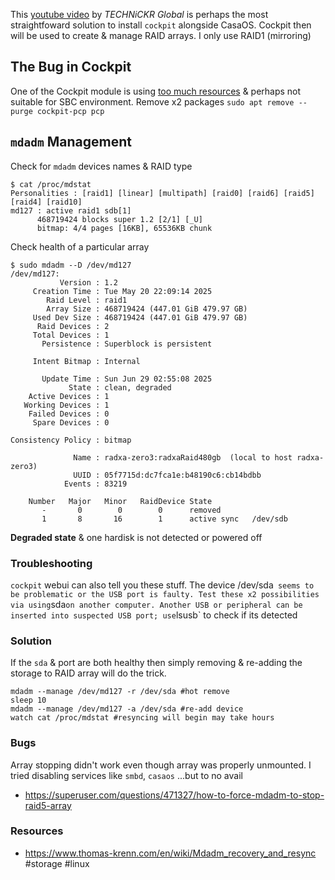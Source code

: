 This [youtube video](https://www.youtube.com/watch?v=ktfAQ363NmY) by *TECHNiCKR Global* is perhaps the most straightfoward solution to install `cockpit` alongside CasaOS. Cockpit then will be used to create & manage RAID arrays. I only use RAID1 (mirroring)

## The Bug in Cockpit
One of the Cockpit module is using [too much resources](https://askubuntu.com/questions/1399191/pmproxy-using-100-cpu) & perhaps not suitable for SBC environment. Remove x2 packages `sudo apt remove --purge cockpit-pcp pcp`

## `mdadm` Management
Check for `mdadm` devices names & RAID type
```
$ cat /proc/mdstat
Personalities : [raid1] [linear] [multipath] [raid0] [raid6] [raid5] [raid4] [raid10]
md127 : active raid1 sdb[1]
      468719424 blocks super 1.2 [2/1] [_U]
      bitmap: 4/4 pages [16KB], 65536KB chunk
```
Check health of a particular array
```
$ sudo mdadm --D /dev/md127
/dev/md127:
           Version : 1.2
     Creation Time : Tue May 20 22:09:14 2025
        Raid Level : raid1
        Array Size : 468719424 (447.01 GiB 479.97 GB)
     Used Dev Size : 468719424 (447.01 GiB 479.97 GB)
      Raid Devices : 2
     Total Devices : 1
       Persistence : Superblock is persistent

     Intent Bitmap : Internal

       Update Time : Sun Jun 29 02:55:08 2025
             State : clean, degraded
    Active Devices : 1
   Working Devices : 1
    Failed Devices : 0
     Spare Devices : 0

Consistency Policy : bitmap

              Name : radxa-zero3:radxaRaid480gb  (local to host radxa-zero3)
              UUID : 05f7715d:dc7fca1e:b48190c6:cb14bdbb
            Events : 83219

    Number   Major   Minor   RaidDevice State
       -       0        0        0      removed
       1       8       16        1      active sync   /dev/sdb
```
**Degraded state** & one hardisk is not detected or powered off
### Troubleshooting
`cockpit` webui can also tell you these stuff. The device /dev/sda` seems to be problematic or the USB port is faulty. Test these x2 possibilities via using`sda` on another computer. Another USB or peripheral can be inserted into suspected USB port; use `lsusb` to check if its detected
### Solution
If the `sda` & port are both healthy then simply removing & re-adding the storage to RAID array will do the trick.
```
mdadm --manage /dev/md127 -r /dev/sda #hot remove
sleep 10
mdadm --manage /dev/md127 -a /dev/sda #re-add device
watch cat /proc/mdstat #resyncing will begin may take hours
```
### Bugs
Array stopping didn't work even though array was properly unmounted. I tried disabling services like `smbd`, `casaos`  ...but to no avail
- https://superuser.com/questions/471327/how-to-force-mdadm-to-stop-raid5-array
### Resources
- https://www.thomas-krenn.com/en/wiki/Mdadm_recovery_and_resync
#storage #linux
